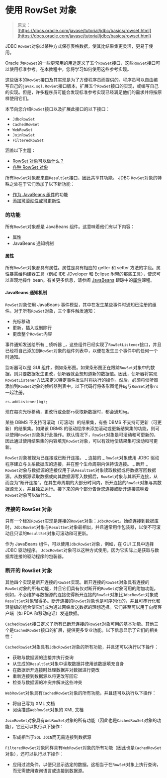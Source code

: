 # 使用 RowSet 对象

> 原文： [https://docs.oracle.com/javase/tutorial/jdbc/basics/rowset.html](https://docs.oracle.com/javase/tutorial/jdbc/basics/rowset.html)

JDBC `RowSet`对象以某种方式保存表格数据，使其比结果集更灵活，更易于使用。

Oracle 为`RowSet`的一些更常用的用途定义了五个`RowSet`接口，这些`RowSet`接口可以使用标准参考。在本教程中，您将学习如何使用这些参考实现。

这些版本的`RowSet`接口及其实现是为了方便程序员而提供的。程序员可以自由编写自己的`javax.sql.RowSet`接口版本，扩展五个`RowSet`接口的实现，或编写自己的实现。但是，许多程序员可能会发现标准参考实现已经满足他们的需求并将按原样使用它们。

本节向您介绍`RowSet`接口以及扩展此接口的以下接口：

*   `JdbcRowSet`
*   `CachedRowSet`
*   `WebRowSet`
*   `JoinRowSet`
*   `FilteredRowSet`

涵盖以下主题：

*   [RowSet 对象可以做什么？](#what_can_rowset_objects_do)
*   [各种 RowSet 对象](#kinds_of_rowset_objects)

所有`RowSet`对象都来自`ResultSet`接口，因此共享其功能。 JDBC `RowSet`对象的特殊之处在于它们添加了以下新功能：

*   [作为 JavaBeans 组件](#javabeans)的功能
*   [添加可滚动性或可更新性](#scrollability)

### 的功能

所有`RowSet`对象都是 JavaBeans 组件。这意味着他们有以下内容：

*   属性
*   JavaBeans 通知机制

#### 属性

所有`RowSet`对象都具有属性。属性是具有相应的 getter 和 setter 方法的字段。属性暴露给构建器工具（例如 IDE JDveloper 和 Eclipse 附带的那些工具），使您可以直观地操作 bean。有关更多信息，请参阅 [JavaBeans](../../javabeans/) 跟踪中的[属性](../../javabeans/writing/properties.html)课程。

#### JavaBeans 通知机制

`RowSet`对象使用 JavaBeans 事件模型，其中在发生某些事件时通知已注册的组件。对于所有`RowSet`对象，三个事件触发通知：

*   光标移动
*   更新，插入或删除行
*   更改整个`RowSet`内容

事件通知发送给所有 _ 侦听器 _，这些组件已经实现了`RowSetListener`接口，并且已经将自己添加到`RowSet`对象的组件列表中，以便在发生三个事件中的任何一个时通知。

监听器可以是 GUI 组件，例如条形图。如果条形图正在跟踪`RowSet`对象中的数据，则只要数据发生更改，侦听器就会想知道新的数据值。因此，侦听器将实现`RowSetListener`方法来定义特定事件发生时将执行的操作。然后，必须将侦听器添加到`RowSet`对象的侦听器列表中。以下代码行将条形图组件`bg`与`RowSet`对象`rs`一起注册。

```
rs.addListener(bg);

```

现在每次光标移动，更改行或全部`rs`获取新数据时，都会通知`bg`。

某些 DBMS 不支持可滚动（可滚动）的结果集，有些 DBMS 不支持可更新（可更新）的结果集。如果该 DBMS 的驱动程序未添加滚动或更新结果集的功能，则可以使用`RowSet`对象执行此操作。默认情况下，`RowSet`对象是可滚动和可更新的，因此通过使用结果集的内容填充`RowSet`对象，可以有效地使结果集可滚动和可更新。

`RowSet`对象被视为已连接或已断开连接。 _ 连接的 _ `RowSet`对象使用 JDBC 驱动程序建立与关系数据库的连接，并在整个生命周期内保持该连接。 _ 断开 _ `RowSet`对象与数据源的连接仅用于从`ResultSet`对象读取数据或将数据写回数据源。从数据源读取数据或向其数据源写入数据后，`RowSet`对象与其断开连接，从而变为“断开连接”。在其生命周期的大部分时间内，断开连接的`RowSet`对象与其数据源无关，并且独立运行。接下来的两个部分告诉您连接或断开连接意味着`RowSet`对象可以做什么。

### 连接的 RowSet 对象

只有一个标准`RowSet`实现是连接的`RowSet`对象：`JdbcRowSet`。始终连接到数据库时，`JdbcRowSet`对象与`ResultSet`对象最相似，并且通常用作包装器，以使不可滚动且只读的`ResultSet`对象可滚动和可更新。

作为 JavaBeans 组件，可以使用`JdbcRowSet`对象，例如，在 GUI 工具中选择 JDBC 驱动程序。 `JdbcRowSet`对象可以这种方式使用，因为它实际上是获取与数据库连接的驱动程序的包装器。

### 断开的 RowSet 对象

其他四个实现是断开连接的`RowSet`实现。断开连接的`RowSet`对象具有连接的`RowSet`对象的所有功能，并且它们具有仅对断开的`RowSet`对象可用的附加功能。例如，不必维护与数据源的连接使得断开连接的`RowSet`对象比`JdbcRowSet`对象或`ResultSet`对象轻得多。断开连接的`RowSet`对象也是可序列化的，并且可串行化和轻量级的组合使它们成为通过网络发送数据的理想选择。它们甚至可以用于向瘦客户端（如 PDA 和移动电话）发送数据。

`CachedRowSet`接口定义了所有已断开连接的`RowSet`对象可用的基本功能。其他三个是`CachedRowSet`接口的扩展，提供更多专业功能。以下信息显示了它们的相关性：

`CachedRowSet`对象具有`JdbcRowSet`对象的所有功能，并且还可以执行以下操作：

*   获取与数据源的连接并执行查询
*   从生成的`ResultSet`对象中读取数据并使用该数据填充自身
*   在数据断开连接时处理数据并对数据进行更改
*   重新连接到数据源以将更改写回它
*   检查与数据源的冲突并解决这些冲突

`WebRowSet`对象具有`CachedRowSet`对象的所有功能，并且还可以执行以下操作：

*   将自己写为 XML 文档
*   阅读描述`WebRowSet`对象的 XML 文档

`JoinRowSet`对象具有`WebRowSet`对象的所有功能（因此也是`CachedRowSet`对象的功能），它还可以执行以下操作：

*   形成相当于`SQL JOIN`而无需连接到数据源

`FilteredRowSet`对象同样具有`WebRowSet`对象的所有功能（因此也是`CachedRowSet`对象），还可以执行以下操作：

*   应用过滤条件，以便只显示选定的数据。这相当于在`RowSet`对象上执行查询，而无需使用查询语言或连接到数据源。